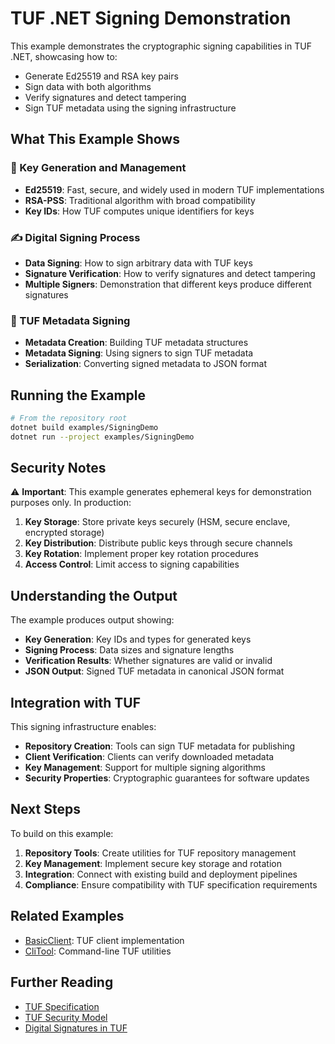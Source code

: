 # TUF .NET Signing Demonstration

This example demonstrates the cryptographic signing capabilities in TUF .NET, showcasing how to:

- Generate Ed25519 and RSA key pairs
- Sign data with both algorithms  
- Verify signatures and detect tampering
- Sign TUF metadata using the signing infrastructure

## What This Example Shows

### 🔐 Key Generation and Management
- **Ed25519**: Fast, secure, and widely used in modern TUF implementations
- **RSA-PSS**: Traditional algorithm with broad compatibility
- **Key IDs**: How TUF computes unique identifiers for keys

### ✍️ Digital Signing Process
- **Data Signing**: How to sign arbitrary data with TUF keys
- **Signature Verification**: How to verify signatures and detect tampering
- **Multiple Signers**: Demonstration that different keys produce different signatures

### 📝 TUF Metadata Signing
- **Metadata Creation**: Building TUF metadata structures
- **Metadata Signing**: Using signers to sign TUF metadata
- **Serialization**: Converting signed metadata to JSON format

## Running the Example

```bash
# From the repository root
dotnet build examples/SigningDemo
dotnet run --project examples/SigningDemo
```

## Security Notes

⚠️ **Important**: This example generates ephemeral keys for demonstration purposes only. In production:

1. **Key Storage**: Store private keys securely (HSM, secure enclave, encrypted storage)
2. **Key Distribution**: Distribute public keys through secure channels
3. **Key Rotation**: Implement proper key rotation procedures
4. **Access Control**: Limit access to signing capabilities

## Understanding the Output

The example produces output showing:

- **Key Generation**: Key IDs and types for generated keys
- **Signing Process**: Data sizes and signature lengths
- **Verification Results**: Whether signatures are valid or invalid
- **JSON Output**: Signed TUF metadata in canonical JSON format

## Integration with TUF

This signing infrastructure enables:

- **Repository Creation**: Tools can sign TUF metadata for publishing
- **Client Verification**: Clients can verify downloaded metadata
- **Key Management**: Support for multiple signing algorithms
- **Security Properties**: Cryptographic guarantees for software updates

## Next Steps

To build on this example:

1. **Repository Tools**: Create utilities for TUF repository management
2. **Key Management**: Implement secure key storage and rotation
3. **Integration**: Connect with existing build and deployment pipelines
4. **Compliance**: Ensure compatibility with TUF specification requirements

## Related Examples

- [BasicClient](../BasicClient/): TUF client implementation
- [CliTool](../CliTool/): Command-line TUF utilities

## Further Reading

- [TUF Specification](https://theupdateframework.io/specification/)
- [TUF Security Model](https://theupdateframework.io/security/)
- [Digital Signatures in TUF](https://theupdateframework.io/specification/#signatures)